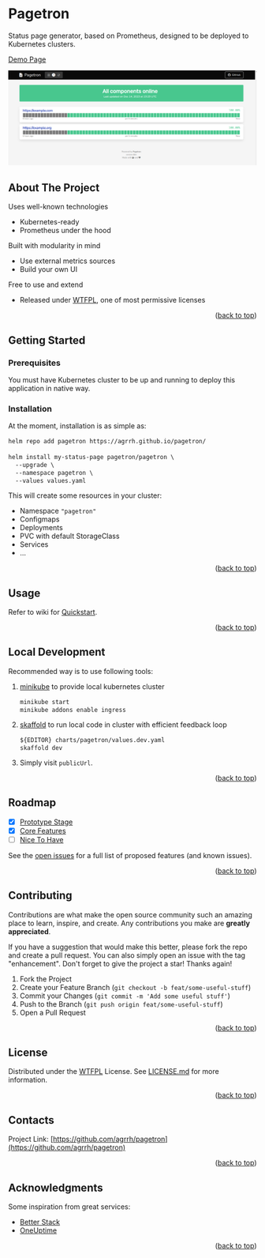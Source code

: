 # Pagetron

Status page generator, based on Prometheus, designed to be deployed to Kubernetes clusters.

[Demo Page](https://pagetron-demo.agrrh.com/)

![screenshot](./docs/images/screenshot.png)

## About The Project

Uses well-known technologies

  - Kubernetes-ready
  - Prometheus under the hood

Built with modularity in mind

  - Use external metrics sources
  - Build your own UI

Free to use and extend

  - Released under [WTFPL](https://ru.wikipedia.org/wiki/WTFPL), one of most permissive licenses

<p align="right">(<a href="#readme-top">back to top</a>)</p>

## Getting Started

### Prerequisites

You must have Kubernetes cluster to be up and running to deploy this application in native way.

### Installation

At the moment, installation is as simple as:

```
helm repo add pagetron https://agrrh.github.io/pagetron/

helm install my-status-page pagetron/pagetron \
  --upgrade \
  --namespace pagetron \
  --values values.yaml
```

This will create some resources in your cluster:

- Namespace `"pagetron"`
- Configmaps
- Deployments
- PVC with default StorageClass
- Services
- ...

<p align="right">(<a href="#readme-top">back to top</a>)</p>

## Usage

Refer to wiki for [Quickstart](https://github.com/agrrh/pagetron/wiki#quickstart).

<p align="right">(<a href="#readme-top">back to top</a>)</p>

## Local Development

Recommended way is to use following tools:

1. [minikube](https://minikube.sigs.k8s.io/docs/) to provide local kubernetes cluster

    ```shell
    minikube start
    minikube addons enable ingress
    ```

2. [skaffold](https://skaffold.dev) to run local code in cluster with efficient feedback loop

    ```shell
    ${EDITOR} charts/pagetron/values.dev.yaml
    skaffold dev
    ```

3. Simply visit `publicUrl`.

<p align="right">(<a href="#readme-top">back to top</a>)</p>

## Roadmap

- [x] [Prototype Stage](https://github.com/agrrh/pagetron/milestone/1)
- [x] [Core Features](https://github.com/agrrh/pagetron/milestone/2)
- [ ] [Nice To Have](https://github.com/agrrh/pagetron/milestone/3)

See the [open issues](https://github.com/agrrh/pagetron/issues) for a full list of proposed features (and known issues).

<p align="right">(<a href="#readme-top">back to top</a>)</p>

## Contributing

Contributions are what make the open source community such an amazing place to learn, inspire, and create. Any contributions you make are **greatly appreciated**.

If you have a suggestion that would make this better, please fork the repo and create a pull request. You can also simply open an issue with the tag "enhancement".
Don't forget to give the project a star! Thanks again!

1. Fork the Project
2. Create your Feature Branch (`git checkout -b feat/some-useful-stuff`)
3. Commit your Changes (`git commit -m 'Add some useful stuff'`)
4. Push to the Branch (`git push origin feat/some-useful-stuff`)
5. Open a Pull Request

<p align="right">(<a href="#readme-top">back to top</a>)</p>

## License

Distributed under the [WTFPL](https://wikipedia.org/wiki/WTFPL) License. See [LICENSE.md](LICENSE.md) for more information.

<p align="right">(<a href="#readme-top">back to top</a>)</p>

## Contacts

Project Link: [https://github.com/agrrh/pagetron](https://github.com/agrrh/pagetron)

<p align="right">(<a href="#readme-top">back to top</a>)</p>

## Acknowledgments

Some inspiration from great services:

- [Better Stack](https://betterstack.com)
- [OneUptime](https://oneuptime.com)

<p align="right">(<a href="#readme-top">back to top</a>)</p>
